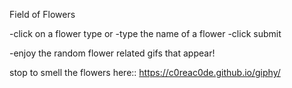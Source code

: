 Field of Flowers  

-click on a flower type 
or 
-type the name of a flower
-click submit

-enjoy the random flower related gifs that appear!

stop to smell the flowers here:: https://c0reac0de.github.io/giphy/

